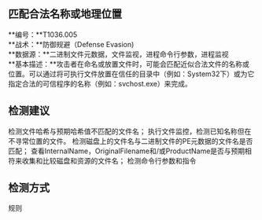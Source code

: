 ## 匹配合法名称或地理位置  
**编号：**T1036.005  
**战术：**防御规避（Defense Evasion)  
**数据源：**二进制文件元数据，文件监视，进程命令行参数，进程监视  
**基本描述：**攻击者在命名或放置文件时，可能会匹配近似合法文件的名称或位置。可以通过将可执行文件放置在信任的目录中（例如：System32下）或为它指定合法的可信程序的名称（例如：svchost.exe）来完成。  
## 检测建议  
检测文件哈希与预期哈希值不匹配的文件名；
执行文件监控，检测已知名称但在不寻常位置的文件。
检测磁盘上的文件名与二进制文件的PE元数据的文件名是否匹配；
查看InternalName，OriginalFilename和/或ProductName是否与预期相符来收集和比较磁盘和资源的文件名；
检测命令行参数和指令  
## 检测方式  
规则